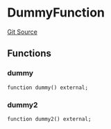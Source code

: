 # DummyFunction
[Git Source](https://github.com/metacontract/mc/blob/93e4f2d4a013f48ae1db91ed21bff3eb8a27ce1d/src/devkit/Flattened.sol)


## Functions
### dummy


```solidity
function dummy() external;
```

### dummy2


```solidity
function dummy2() external;
```

